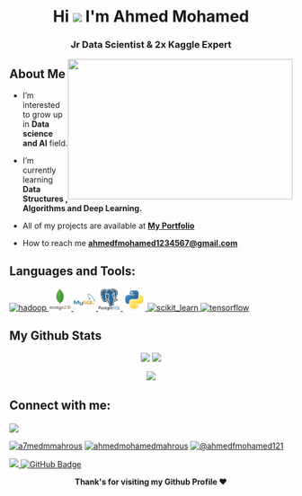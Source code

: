 

<h1 align="center">Hi <img src="https://raw.githubusercontent.com/MartinHeinz/MartinHeinz/master/wave.gif" width="30px"> 
  I'm Ahmed Mohamed</h1>
<h3 align="center"> Jr Data Scientist & 2x Kaggle Expert </h3>
<img align="right" height="250" width="400" src="https://media4.giphy.com/media/qgQUggAC3Pfv687qPC/giphy.gif?cid=ecf05e47vbic6p062m2eduqwskkfzj8niosfbmhhrzl2fo1v&amp;rid=giphy.gif&amp;ct=g" />



##  About Me

-  I’m interested to grow up in **Data science and AI** field.

-  I’m currently learning **Data Structures , Algorithms and Deep Learning.**


-  All of my projects are available at **[My Portfolio](https://www.kaggle.com/ahmedmohamedmahrous)**

-  How to reach me **ahmedfmohamed1234567@gmail.com**


## Languages and Tools:

<p align="left"> <a href="https://hadoop.apache.org/" target="_blank"> <img src="https://www.vectorlogo.zone/logos/apache_hadoop/apache_hadoop-icon.svg" alt="hadoop" width="40" height="40"/> </a> <a href="https://www.mongodb.com/" target="_blank"> <img src="https://raw.githubusercontent.com/devicons/devicon/master/icons/mongodb/mongodb-original-wordmark.svg" alt="mongodb" width="40" height="40"/> </a> <a href="https://www.mysql.com/" target="_blank"> <img src="https://raw.githubusercontent.com/devicons/devicon/master/icons/mysql/mysql-original-wordmark.svg" alt="mysql" width="40" height="40"/> </a> <a href="https://www.postgresql.org" target="_blank"> <img src="https://raw.githubusercontent.com/devicons/devicon/master/icons/postgresql/postgresql-original-wordmark.svg" alt="postgresql" width="40" height="40"/> </a> <a href="https://www.python.org" target="_blank"> <img src="https://raw.githubusercontent.com/devicons/devicon/master/icons/python/python-original.svg" alt="python" width="40" height="40"/> </a> <a href="https://scikit-learn.org/" target="_blank"> <img src="https://upload.wikimedia.org/wikipedia/commons/0/05/Scikit_learn_logo_small.svg" alt="scikit_learn" width="40" height="40"/> </a> <a href="https://www.tensorflow.org" target="_blank"> <img src="https://www.vectorlogo.zone/logos/tensorflow/tensorflow-icon.svg" alt="tensorflow" width="40" height="40"/> </a> </p>


## My Github Stats
<p align="center">
  <img width="48%" src="https://github-readme-stats.vercel.app/api?username=AhmedMMahrous&show_icons=true&theme=tokyonight" />
  <img width="48%" src="https://github-readme-streak-stats.herokuapp.com/?user=AhmedMMahrous&theme=tokyonight" />
</p>


<p align="center">
<img width="48%" src ="https://activity-graph.herokuapp.com/graph?username=AhmedMMahrous&bg_color=ffffff&color=0400ff&line=0400ff&point=03d3d&area=true&hide_border=true" >
    
</p>





## Connect with me:
<p align="left">

<a href = "https://www.linkedin.com/in/ahmed-mohamed-mahrous-19304517b/"><img align="center" src="https://img.icons8.com/fluent/48/000000/linkedin.png" /></a>
  <p>
<a href="https://twitter.com/a7medmmahrous" target="blank"><img align="center" src="https://raw.githubusercontent.com/rahuldkjain/github-profile-readme-generator/master/src/images/icons/Social/twitter.svg" alt="a7medmmahrous" height="30" width="40" /></a>
<a href="https://kaggle.com/ahmedmohamedmahrous" target="blank"><img align="center" src="https://raw.githubusercontent.com/rahuldkjain/github-profile-readme-generator/master/src/images/icons/Social/kaggle.svg" alt="ahmedmohamedmahrous" height="30" width="40" /></a>
<a href="https://www.hackerrank.com/ahmedfmohamed121" target="blank"><img align="center" src="https://raw.githubusercontent.com/rahuldkjain/github-profile-readme-generator/master/src/images/icons/Social/hackerrank.svg" alt="@ahmedfmohamed121" height="30" width="40" /></a>
</p>

</p>

<a href="https://github.com/Meghna-DAS/github-profile-views-counter">
    <img src="https://komarev.com/ghpvc/?username=AhmedMMahrous">
</a>
<a href="https://github.com/AhmedMMahrous?tab=followers"><img src="https://img.shields.io/github/followers/AhmedMMahrous?label=Followers&style=social" alt="GitHub Badge"></a>
<div align="center">
  
<b>Thank's for visiting my Github Profile ❤️</b>
</div>

